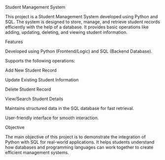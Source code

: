 
Student Management System

This project is a Student Management System developed using Python and SQL. The system is designed to store, manage, and retrieve student records efficiently with the help of a database. It provides basic operations like adding, updating, deleting, and viewing student information.

Features

Developed using Python (Frontend/Logic) and SQL (Backend Database).

Supports the following operations:

Add New Student Record

Update Existing Student Information

Delete Student Record

View/Search Student Details

Maintains structured data in the SQL database for fast retrieval.

User-friendly interface for smooth interaction.

Objective

The main objective of this project is to demonstrate the integration of Python with SQL for real-world applications. It helps students understand how databases and programming languages can work together to create efficient management systems.
